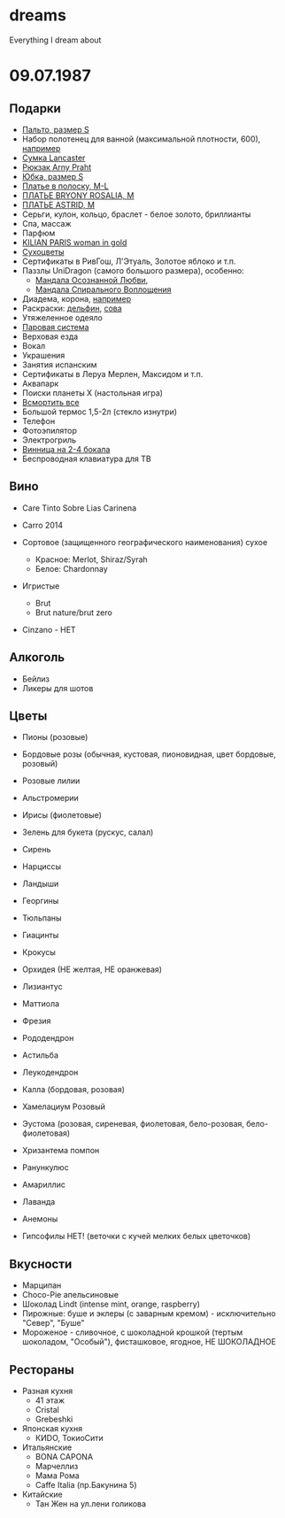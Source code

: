 # dreams
Everything I dream about

# 09.07.1987

## Подарки
* [Пальто, размер S](https://selfmade.ru/product/palto-na-zapah-2)
* Набор полотенец для ванной (максимальной плотности, 600), [например](https://www.kuchenland.ru/catalog/vannaya/prinadlezhnosti-dlya-vannoy-komnaty/polotentsa-dlya-vannoy/komplekty-polotenets/komplekt-polotenets-50kh90-70kh140-sm-4-sht-khlopok-temno-seryy-rozovyy-terry-cotton/)
* [Сумка Lancaster](https://www.noone.ru/product/sumka-1784404/)
* [Рюкзак Arny Praht](https://arnypraht.com/tovar/ryukzak-zhenskij-vendi-s-chernyj/)
* [Юбка, размер S](https://selfmade.ru/product/yubka-maksi-iz-payetok-e66270)
* [Платье в полоску, M-L](https://www.asos.com/na-kd/na-kd-fine-knit-high-neck-maxi-dress-in-black-and-white-stripe/prd/206184712?ctaref=we+recommend+carousel_15&featureref1=we+recommend+pers)
* [ПЛАТЬЕ BRYONY ROSALIA, M](https://ru.revolve.com/allsaints-bryony-rosalia-dress-in-sunrise-blue/dp/ALLR-WD141/?d=Womens&vn=true&page=1&lc=16&itrownum=4&itcurrpage=1&itview=05)
* [ПЛАТЬЕ ASTRID, M](https://ru.revolve.com/r/DisplayProduct.jsp?aliasURL=elliatt-astrid-dress-in-multi/dp/ELLI-WD344&d=Womens&sectionURL=undefined&srcType=dp_recs_expanded&product=ELLI-WD344&_idB_=MkE5cDd1T1RlanJKamUyUzJVRmhiR0Q3WTlXZUFy)
* Серьги, кулон, кольцо, браслет - белое золото, бриллианты
* Спа, массаж
* Парфюм
* [KILIAN PARIS woman in gold](https://goldapple.ru/26723600025-woman-in-gold)
* [Сухоцветы](https://amsterdamflowers.ru/category-flowers/dried-flowers/) 
* Сертификаты в РивГош, Л'Этуаль, Золотое яблоко и т.п.
* Паззлы UniDragon (самого большого размера), особенно:
    * [Мандала Осознанной Любви](https://unidragon.ru/mandala-osoznannoj-lyubvi), 
    * [Мандала Спирального Воплощения](https://unidragon.ru/mandala-spiralnogo-voploscheniya)
* Диадема, корона, [например](https://www.alltime.ru/jewellary/sokolov/94250022_s/475731/)
* Раскраски: [дельфин](https://деревянныепазлы.рф/derevyannaya-raskraska-molodoi-delfin), [сова](https://деревянныепазлы.рф/derevyannaya-raskraska-nochnaya-sova)
* Утяжеленное одеяло
* [Паровая система](https://shop.tefal.ru/product/utjugi-i-parogeneratory/parovaja-sistema/parovaja-ustanovka-tefal-care-you-yt3040e1?yclid=5905231209472256413&utm_source=Yandex&utm_medium=cpc&utm_campaign=1OqdTX_RU_TEF_NSP_.NSF_.NSSFP_PU_DISP_STATIC_76409277&utm_content=RSYA_Targeting_LALVisitors_SmartBanners_5127815__All_All_All_N%2FA_N%2FA_AllRussia_LC_AlwaysOn_Steamsystem_COOPFIM_N%2FA&utm_term=12433021560)
* Верховая езда
* Вокал
* Украшения
* Занятия испанским
* Сертификаты в Леруа Мерлен, Максидом и т.п.
* Аквапарк
* Поиски планеты Х (настольная игра)
* [Всмортить все](https://hobbygames.ru/rik-i-morti-vsmortit-vsjo) 
* Большой термос 1,5-2л (стекло изнутри)
* Телефон
* Фотоэпилятор
* Электрогриль
* [Винница на 2-4 бокала](https://www.instagram.com/creed.wood/)
* Беспроводная клавиатура для ТВ

## Вино

* Care Tinto Sobre Lias Carinena
* Carro 2014
* Сортовое (защищенного географического наименования) сухое
  * Красное: Merlot, Shiraz/Syrah
  * Белое: Chardonnay

* Игристые
  * Brut
  * Brut nature/brut zero

* Cinzano - НЕТ

## Алкоголь

* Бейлиз
* Ликеры для шотов

## Цветы

* Пионы (розовые)
* Бордовые розы (обычная, кустовая, пионовидная, цвет бордовые, розовый)
* Розовые лилии
* Альстромерии
* Ирисы (фиолетовые)
* Зелень для букета (рускус, салал)
* Сирень
* Нарциссы
* Ландыши
* Георгины
* Тюльпаны
* Гиацинты
* Крокусы
* Орхидея (НЕ желтая, НЕ оранжевая)
* Лизиантус
* Маттиола
* Фрезия
* Рододендрон
* Астильба
* Леукодендрон
* Калла (бордовая, розовая)
* Хамелациум Розовый
* Эустома (розовая, сиреневая, фиолетовая, бело-розовая, бело-фиолетовая)
* Хризантема помпон
* Ранункулюс
* Амариллис
* Лаванда
* Анемоны

* Гипсофилы НЕТ! (веточки с кучей мелких белых цветочков)


## Вкусности

* Марципан
* Choсo-Pie апельсиновые
* Шоколад Lindt (intense mint, orange, raspberry)
* Пирожные: буше и эклеры (с заварным кремом) - исключительно "Север", "Буше"
* Мороженое - сливочное, с шоколадной крошкой (тертым шоколадом, "Особый"), фисташковое, ягодное, НЕ ШОКОЛАДНОЕ

## Рестораны

* Разная кухня
  * 41 этаж
  * Cristal
  * Grebeshki
* Японская кухня
  * КИDO, ТокиоСити
* Итальянские
  * BONA CAPONA
  * Марчеллиз
  * Мама Рома
  * Caffe Italia (пр.Бакунина 5)
* Китайские
  * Тан Жен на ул.лени голикова
